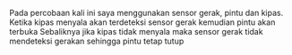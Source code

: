 Pada percobaan kali ini saya menggunakan sensor gerak, pintu dan kipas. Ketika kipas menyala akan terdeteksi sensor gerak kemudian pintu akan terbuka
Sebaliknya jika kipas tidak menyala maka sensor gerak tidak mendeteksi gerakan sehingga pintu tetap tutup
